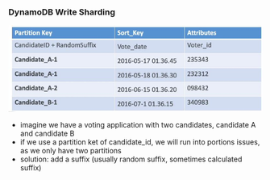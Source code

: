 ### DynamoDB Write Sharding
![](images/aim6.jpg)
* imagine we have a voting application with two candidates, candidate A and candidate B
* if we use a partition ket of candidate_id, we will run into portions issues, as we only have two partitions 
* solution: add a suffix (usually random suffix, sometimes calculated suffix)





